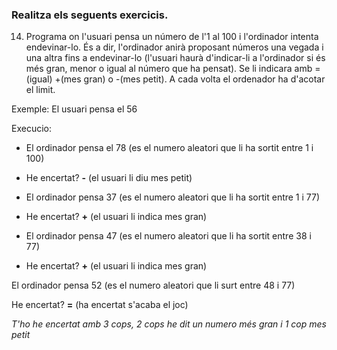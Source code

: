 ### Realitza els seguents exercicis.

14.	Programa on l'usuari pensa un número de l'1 al 100 i l'ordinador intenta endevinar-lo.
    És a dir, l'ordinador anirà proposant números una vegada i una altra fins a endevinar-lo
    (l'usuari haurà d'indicar-li a l'ordinador si és més gran, menor o igual al número que ha pensat). Se li indicara amb =(igual) +(mes gran) o -(mes petit).
    A cada volta el ordenador ha d'acotar el limit.

   Exemple:
   El usuari pensa el 56
   
   Execucio:
   
   * El ordinador pensa el 78 (es el numero aleatori que li ha sortit entre 1 i 100)
   
   - He encertat? **-** (el usuari li diu mes petit)
   
   * El ordinador pensa 37 (es el numero aleatori que li ha sortit entre 1 i 77)
   
   - He encertat? **+** (el usuari li indica mes gran)
   
   * El ordinador pensa 47 (es el numero aleatori que li ha sortit entre 38 i 77)
   
   - He encertat? **+** (el usuari li indica mes gran)
   
   El ordinador pensa 52 (es el numero aleatori que li surt entre 48 i 77) 
   
   He encertat? **=** (ha encertat s'acaba el joc)
   
   *T'ho he encertat amb 3 cops, 2 cops he dit un numero més gran i 1 cop mes petit*
